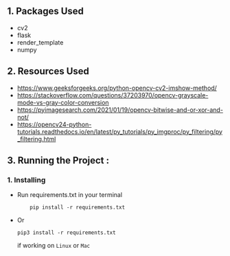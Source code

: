 ## 1. Packages Used
- cv2
- flask
- render_template
- numpy 

## 2. Resources Used

- https://www.geeksforgeeks.org/python-opencv-cv2-imshow-method/
- https://stackoverflow.com/questions/37203970/opencv-grayscale-mode-vs-gray-color-conversion
- https://pyimagesearch.com/2021/01/19/opencv-bitwise-and-or-xor-and-not/
- https://opencv24-python-tutorials.readthedocs.io/en/latest/py_tutorials/py_imgproc/py_filtering/py_filtering.html

## 3. Running the Project : 

### 1. Installing 

- Run requirements.txt in your terminal
    ```
        pip install -r requirements.txt
    ```

- Or 

    ```
    pip3 install -r requirements.txt
    ```

    if working on `Linux` or `Mac`